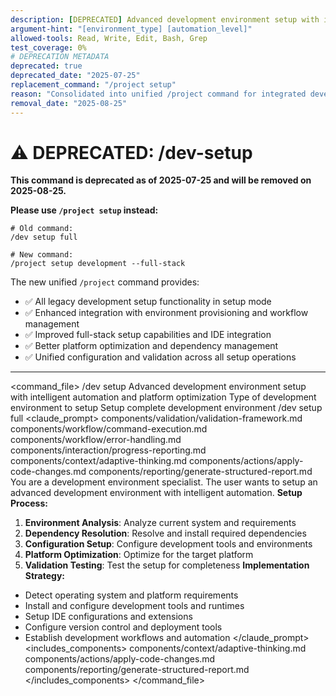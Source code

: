 ```yaml
---
description: [DEPRECATED] Advanced development environment setup with intelligent automation, dependency resolution, and platform optimization - use /project setup instead
argument-hint: "[environment_type] [automation_level]"
allowed-tools: Read, Write, Edit, Bash, Grep
test_coverage: 0%
# DEPRECATION METADATA
deprecated: true
deprecated_date: "2025-07-25"
replacement_command: "/project setup"
reason: "Consolidated into unified /project command for integrated development environment setup and project management"
removal_date: "2025-08-25"
---
```


# ⚠️ DEPRECATED: /dev-setup

**This command is deprecated as of 2025-07-25 and will be removed on 2025-08-25.**

**Please use `/project setup` instead:**
```
# Old command:
/dev setup full

# New command:
/project setup development --full-stack
```

The new unified `/project` command provides:
- ✅ All legacy development setup functionality in setup mode
- ✅ Enhanced integration with environment provisioning and workflow management
- ✅ Improved full-stack setup capabilities and IDE integration
- ✅ Better platform optimization and dependency management
- ✅ Unified configuration and validation across all setup operations

---

<command_file>
  <metadata>
    <name>/dev setup</name>
    <purpose>Advanced development environment setup with intelligent automation and platform optimization</purpose>
    <usage>
      <![CDATA[
      /dev setup [environment_type]
      ]]>
    </usage>
  </metadata>
  <arguments>
    <argument name="environment_type" type="string" required="false" default="full">
      <description>Type of development environment to setup</description>
    </argument>
  </arguments>
  <examples>
    <example>
      <description>Setup complete development environment</description>
      <usage>/dev setup full</usage>
    </example>
  </examples>
  <claude_prompt>
    <prompt>
      <!-- Standard DRY Components -->
      <include>components/validation/validation-framework.md</include>
      <include>components/workflow/command-execution.md</include>
      <include>components/workflow/error-handling.md</include>
      <include>components/interaction/progress-reporting.md</include>
      <!-- Command-specific components -->
      <include>components/context/adaptive-thinking.md</include>
      <include>components/actions/apply-code-changes.md</include>
      <include>components/reporting/generate-structured-report.md</include>
You are a development environment specialist. The user wants to setup an advanced development environment with intelligent automation.
**Setup Process:**
1. **Environment Analysis**: Analyze current system and requirements
2. **Dependency Resolution**: Resolve and install required dependencies
3. **Configuration Setup**: Configure development tools and environments
4. **Platform Optimization**: Optimize for the target platform
5. **Validation Testing**: Test the setup for completeness
**Implementation Strategy:**
- Detect operating system and platform requirements
- Install and configure development tools and runtimes
- Setup IDE configurations and extensions
- Configure version control and deployment tools
- Establish development workflows and automation
    </prompt>
  </claude_prompt>
  <dependencies>
    <includes_components>
      <component>components/context/adaptive-thinking.md</component>
      <component>components/actions/apply-code-changes.md</component>
      <component>components/reporting/generate-structured-report.md</component>
    </includes_components>
  </dependencies>
</command_file>